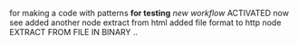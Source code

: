 for making a code with patterns
**for testing** 
*new workflow*
ACTIVATED
now see
added another node
extract from html
added file format to http node
EXTRACT FROM FILE IN BINARY ..
